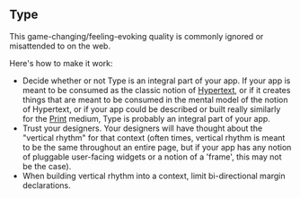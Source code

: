## Type

This game-changing/feeling-evoking quality is commonly ignored or misattended to on the web.

Here's how to make it work:

* Decide whether or not Type is an integral part of your app. If your app is meant to be consumed as the classic notion of [Hypertext](http://en.wikipedia.org/wiki/Hypertext), or if it creates things that are meant to be consumed in the mental model of the notion of Hypertext, or if your app could be described or built really similarly for the [Print](http://en.wikipedia.org/wiki/Print) medium, Type is probably an integral part of your app.
* Trust your designers. Your designers will have thought about the "vertical rhythm" for that context (often times, vertical rhythm is meant to be the same throughout an entire page, but if your app has any notion of pluggable user-facing widgets or a notion of a 'frame', this may not be the case).
* When building vertical rhythm into a context, limit bi-directional margin declarations.
